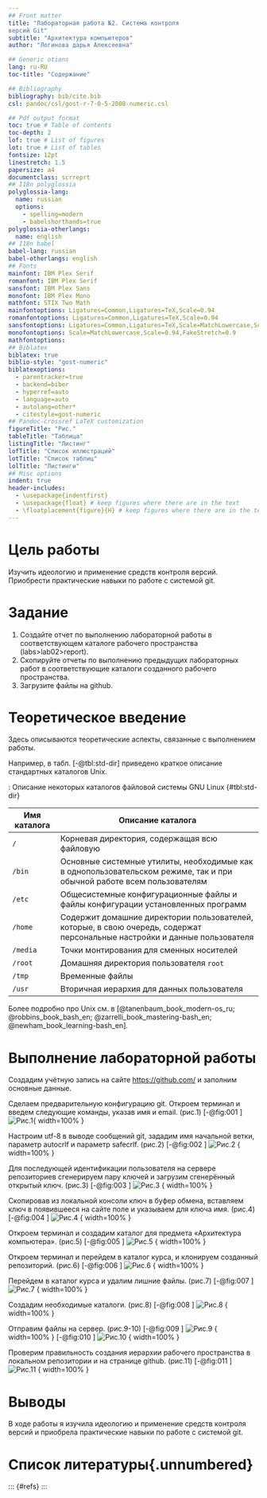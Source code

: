 ```yaml
---
## Front matter
title: "Лабораторная работа №2. Система контроля
версий Git"
subtitle: "Архитектура компьютеров"
author: "Логинова дарья Алексеевна"

## Generic otions
lang: ru-RU
toc-title: "Содержание"

## Bibliography
bibliography: bib/cite.bib
csl: pandoc/csl/gost-r-7-0-5-2008-numeric.csl

## Pdf output format
toc: true # Table of contents
toc-depth: 2
lof: true # List of figures
lot: true # List of tables
fontsize: 12pt
linestretch: 1.5
papersize: a4
documentclass: scrreprt
## I18n polyglossia
polyglossia-lang:
  name: russian
  options:
	- spelling=modern
	- babelshorthands=true
polyglossia-otherlangs:
  name: english
## I18n babel
babel-lang: russian
babel-otherlangs: english
## Fonts
mainfont: IBM Plex Serif
romanfont: IBM Plex Serif
sansfont: IBM Plex Sans
monofont: IBM Plex Mono
mathfont: STIX Two Math
mainfontoptions: Ligatures=Common,Ligatures=TeX,Scale=0.94
romanfontoptions: Ligatures=Common,Ligatures=TeX,Scale=0.94
sansfontoptions: Ligatures=Common,Ligatures=TeX,Scale=MatchLowercase,Scale=0.94
monofontoptions: Scale=MatchLowercase,Scale=0.94,FakeStretch=0.9
mathfontoptions:
## Biblatex
biblatex: true
biblio-style: "gost-numeric"
biblatexoptions:
  - parentracker=true
  - backend=biber
  - hyperref=auto
  - language=auto
  - autolang=other*
  - citestyle=gost-numeric
## Pandoc-crossref LaTeX customization
figureTitle: "Рис."
tableTitle: "Таблица"
listingTitle: "Листинг"
lofTitle: "Список иллюстраций"
lotTitle: "Список таблиц"
lolTitle: "Листинги"
## Misc options
indent: true
header-includes:
  - \usepackage{indentfirst}
  - \usepackage{float} # keep figures where there are in the text
  - \floatplacement{figure}{H} # keep figures where there are in the text
---
```


# Цель работы

Изучить идеологию и применение средств контроля версий. Приобрести
практические навыки по работе с системой git.

# Задание

1. Создайте отчет по выполнению лабораторной работы в соответствующем каталоге
рабочего пространства (labs>lab02>report).
2. Скопируйте отчеты по выполнению предыдущих лабораторных работ в соответствующие каталоги созданного рабочего пространства.
3. Загрузите файлы на github.

# Теоретическое введение

Здесь описываются теоретические аспекты, связанные с выполнением работы.

Например, в табл. [-@tbl:std-dir] приведено краткое описание стандартных каталогов Unix.

: Описание некоторых каталогов файловой системы GNU Linux {#tbl:std-dir}

| Имя каталога | Описание каталога                                                                                                          |
|--------------|----------------------------------------------------------------------------------------------------------------------------|
| `/`          | Корневая директория, содержащая всю файловую                                                                               |
| `/bin `      | Основные системные утилиты, необходимые как в однопользовательском режиме, так и при обычной работе всем пользователям     |
| `/etc`       | Общесистемные конфигурационные файлы и файлы конфигурации установленных программ                                           |
| `/home`      | Содержит домашние директории пользователей, которые, в свою очередь, содержат персональные настройки и данные пользователя |
| `/media`     | Точки монтирования для сменных носителей                                                                                   |
| `/root`      | Домашняя директория пользователя  `root`                                                                                   |
| `/tmp`       | Временные файлы                                                                                                            |
| `/usr`       | Вторичная иерархия для данных пользователя                                                                                 |

Более подробно про Unix см. в [@tanenbaum_book_modern-os_ru; @robbins_book_bash_en; @zarrelli_book_mastering-bash_en; @newham_book_learning-bash_en].

# Выполнение лабораторной работы

 Создадим учётную запись на сайте https://github.com/ и заполним основные
данные. 

Сделаем предварительную конфигурацию git. Откроем терминал и введем
следующие команды, указав имя и email. (рис.1) [-@fig:001 ]
![Рис.1](image/1.png){ width=100% }

Настроим utf-8 в выводе сообщений git, зададим имя начальной ветки,
параметр autocrlf и параметр safecrlf. (рис.2) [-@fig:002 ]
![Рис.2](image/2.png) { width=100% }

Для последующей идентификации пользователя на сервере репозиториев
сгенерируем пару ключей и загрузим сгенерённый открытый ключ. (рис.3) [-@fig:003 ]
![Рис.3](image/3.png) { width=100% }

Скопировав из локальной консоли ключ в буфер обмена, вставляем ключ в
появившееся на сайте поле и указываем для ключа имя. (рис.4) [-@fig:004 ]
![Рис.4](image/4.png) { width=100% }

Откроем терминал и создадим каталог для предмета «Архитектура
компьютера». (рис.5) [-@fig:005 ]
![Рис.5](image/5.png) { width=100% }

Откроем терминал и перейдем в каталог курса, и клонируем созданный
репозиторий. (рис.6) [-@fig:006 ]
![Рис.6](image/6.png) { width=100% }

Перейдем в каталог курса и удалим лишние файлы. (рис.7) [-@fig:007 ]
![Рис.7](image/7.png) { width=100% }

Создадим необходимые каталоги. (рис.8) [-@fig:008 ]
![Рис.8](image/8.png) { width=100% }

Отправим файлы на сервер. (рис.9-10) [-@fig:009 ]
![Рис.9](image/9.png) { width=100% }
[-@fig:010 ]
![Рис.10](image/10.png) { width=100% }

Проверим правильность создания иерархии рабочего пространства в
локальном репозитории и на странице github. (рис.11) [-@fig:011 ]
![Рис.11](image/11.png) { width=100% }


# Выводы

В ходе работы я изучила идеологию и применение средств контроля версий
и приобрела практические навыки по работе с системой git.

# Список литературы{.unnumbered}

::: {#refs}
:::
